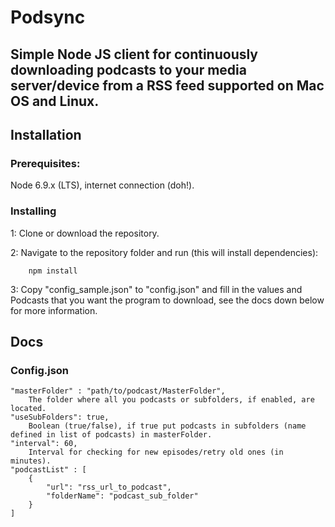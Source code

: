 # Podsync

Simple Node JS client for continuously downloading podcasts to your media server/device from a RSS feed supported on Mac OS and Linux.
---

## Installation

### Prerequisites:

Node 6.9.x (LTS), internet connection (doh!).

### Installing

1: Clone or download the repository.

2: Navigate to the repository folder and run (this will install dependencies):

```
	npm install
```

3: Copy "config_sample.json" to "config.json" and fill in the values and Podcasts that you want the program to download, see the docs down below for more information.

## Docs
### Config.json
    "masterFolder" : "path/to/podcast/MasterFolder",
        The folder where all you podcasts or subfolders, if enabled, are located.
    "useSubFolders": true,
        Boolean (true/false), if true put podcasts in subfolders (name defined in list of podcasts) in masterFolder.
    "interval": 60,
        Interval for checking for new episodes/retry old ones (in minutes).
    "podcastList" : [
        {
            "url": "rss_url_to_podcast",
            "folderName": "podcast_sub_folder"
        }
    ]

